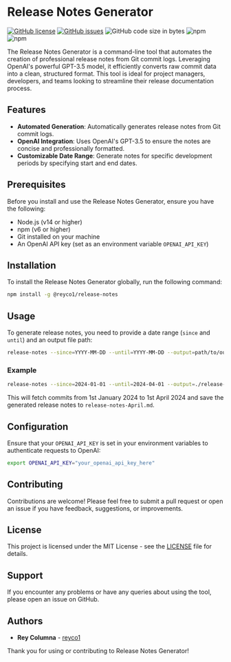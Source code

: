 # Release Notes Generator

[![GitHub license](https://img.shields.io/github/license/reyco1/release-notes)](https://github.com/reyco1/release-notes/blob/main/LICENSE)  [![GitHub issues](https://img.shields.io/github/issues/reyco1/release-notes)](https://github.com/reyco1/release-notes/issues)  ![GitHub code size in bytes](https://img.shields.io/github/languages/code-size/reyco1/release-notes)  ![npm](https://img.shields.io/npm/dw/@reyco1/release-notes)  ![npm](https://img.shields.io/npm/v/@reyco1/release-notes)


The Release Notes Generator is a command-line tool that automates the creation of professional release notes from Git commit logs. Leveraging OpenAI's powerful GPT-3.5 model, it efficiently converts raw commit data into a clean, structured format. This tool is ideal for project managers, developers, and teams looking to streamline their release documentation process.

## Features

- **Automated Generation**: Automatically generates release notes from Git commit logs.
- **OpenAI Integration**: Uses OpenAI's GPT-3.5 to ensure the notes are concise and professionally formatted.
- **Customizable Date Range**: Generate notes for specific development periods by specifying start and end dates.

## Prerequisites

Before you install and use the Release Notes Generator, ensure you have the following:

- Node.js (v14 or higher)
- npm (v6 or higher)
- Git installed on your machine
- An OpenAI API key (set as an environment variable `OPENAI_API_KEY`)

## Installation

To install the Release Notes Generator globally, run the following command:

```bash
npm install -g @reyco1/release-notes
```

## Usage

To generate release notes, you need to provide a date range (`since` and `until`) and an output file path:

```bash
release-notes --since=YYYY-MM-DD --until=YYYY-MM-DD --output=path/to/output.md
```

### Example

```bash
release-notes --since=2024-01-01 --until=2024-04-01 --output=./release-notes-April.md
```

This will fetch commits from 1st January 2024 to 1st April 2024 and save the generated release notes to `release-notes-April.md`.

## Configuration

Ensure that your `OPENAI_API_KEY` is set in your environment variables to authenticate requests to OpenAI:

```bash
export OPENAI_API_KEY="your_openai_api_key_here"
```

## Contributing

Contributions are welcome! Please feel free to submit a pull request or open an issue if you have feedback, suggestions, or improvements.

## License

This project is licensed under the MIT License - see the [LICENSE](LICENSE) file for details.

## Support

If you encounter any problems or have any queries about using the tool, please open an issue on GitHub.

## Authors

- **Rey Columna** - [reyco1](https://github.com/reyco1)

Thank you for using or contributing to Release Notes Generator!